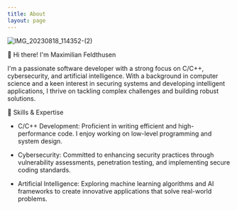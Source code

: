 ```yaml
---
title: About
layout: page
---
```


![IMG_20230818_114352-(2)](https://github.com/maximilianfeldthusen/maximilianfeldthusen.github.io/assets/96908021/e3efa8f5-2304-4cc8-b3ac-cb3c0c960765)

<p>

👋 Hi there! I'm Maximilian Feldthusen

I'm a passionate software developer with a strong focus on C/C++, cybersecurity, and artificial intelligence. With a background in computer science and a keen interest in securing systems and developing intelligent applications, I thrive on tackling complex challenges and building robust solutions.

 🚀 Skills & Expertise
 
- C/C++ Development: Proficient in writing efficient and high-performance code. I enjoy working on low-level programming and system design.
  
- Cybersecurity: Committed to enhancing security practices through vulnerability assessments, penetration testing, and implementing secure coding standards.
- Artificial Intelligence: Exploring machine learning algorithms and AI frameworks to create innovative applications that solve real-world problems.</p>



